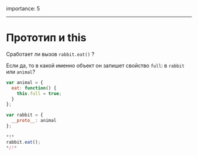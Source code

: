 importance: 5

---

# Прототип и this

Сработает ли вызов `rabbit.eat()` ?

Если да, то в какой именно объект он запишет свойство `full`: в `rabbit` или `animal`?

```js
var animal = {
  eat: function() {
    this.full = true;
  }
};

var rabbit = {
  __proto__: animal
};

*!*
rabbit.eat();
*/!*
```

